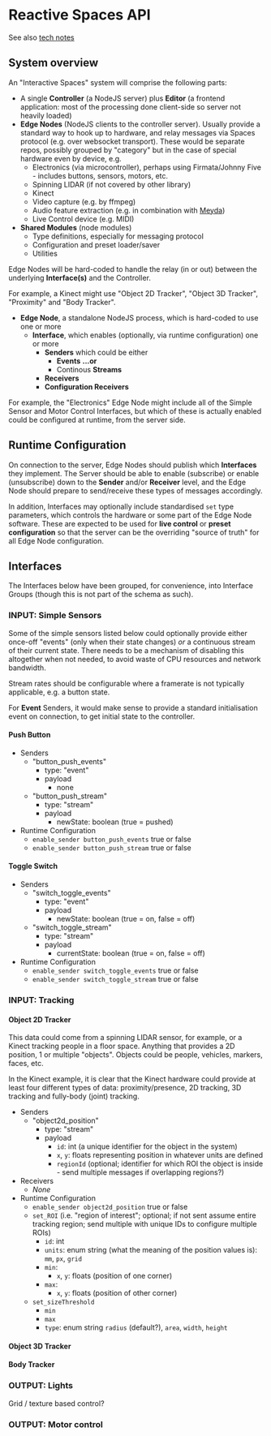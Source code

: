 # Reactive Spaces API

See also [tech notes](./notes.md)

## System overview

An "Interactive Spaces" system will comprise the following parts:

* A single **Controller** (a NodeJS server) plus **Editor** (a frontend application: most of the processing done client-side so server not heavily loaded)
* **Edge Nodes** (NodeJS clients to the controller server). Usually provide a standard way to hook up to hardware, and relay messages via Spaces protocol (e.g. over websocket transport). These would be separate repos, possibly grouped by "category" but in the case of special hardware even by device, e.g.
    * Electronics (via microcontroller), perhaps using Firmata/Johnny Five - includes buttons, sensors, motors, etc.
    * Spinning LIDAR (if not covered by other library)
    * Kinect
    * Video capture (e.g. by ffmpeg)
    * Audio feature extraction (e.g. in combination with [Meyda](https://github.com/meyda/meyda))
    * Live Control device (e.g. MIDI)
* **Shared Modules** (node modules)
    * Type definitions, especially for messaging protocol
    * Configuration and preset loader/saver
    * Utilities

Edge Nodes will be hard-coded to handle the relay (in or out) between the underlying **Interface(s)** and the Controller.

For example, a Kinect might use "Object 2D Tracker", "Object 3D Tracker", "Proximity" and "Body Tracker".

* **Edge Node**, a standalone NodeJS process, which is hard-coded to use one or more
    * **Interface**, which enables (optionally, via runtime configuration) one or more
        * **Senders** which could be either
            * **Events** **...or**
            * Continous **Streams**
        * **Receivers**
        * **Configuration Receivers**

For example, the "Electronics" Edge Node might include all of the Simple Sensor and Motor Control Interfaces, but which of these is actually enabled could be configured at runtime, from the server side.

## Runtime Configuration

On connection to the server, Edge Nodes should publish which **Interfaces** they implement. The Server should be able to enable (subscribe) or enable (unsubscribe) down to the  **Sender** and/or **Receiver** level, and the Edge Node should prepare to send/receive these types of messages accordingly.

In addition, Interfaces may optionally include standardised `set` type parameters, which controls the hardware or some part of the Edge Node software. These are expected to be used for **live control** or **preset configuration** so that the server can be the overriding "source of truth" for all Edge Node configuration.

## Interfaces

The Interfaces below have been grouped, for convenience, into Interface Groups (though this is not part of the schema as such).

### INPUT: Simple Sensors

Some of the simple sensors listed below could optionally provide either once-off "events" (only when their state changes) *or* a continuous stream of their current state. There needs to be a mechanism of disabling this altogether when not needed, to avoid waste of CPU resources and network bandwidth.

Stream rates should be configurable where a framerate is not typically applicable, e.g. a button state.

For **Event** Senders, it would make sense to provide a standard initialisation event on connection, to get initial state to the controller.

#### Push Button
* Senders
    * "button_push_events"
        * type: "event"
        * payload
            * none
    * "button_push_stream"
        * type: "stream"
        * payload
            * newState: boolean (true = pushed)
* Runtime Configuration
    * `enable_sender button_push_events` true or false
    * `enable_sender button_push_stream` true or false

#### Toggle Switch
* Senders
    * "switch_toggle_events"
        * type: "event"
        * payload
            * newState: boolean (true = on, false = off)
    * "switch_toggle_stream"
        * type: "stream"
        * payload
            * currentState: boolean (true = on, false = off)
* Runtime Configuration
    * `enable_sender switch_toggle_events` true or false
    * `enable_sender switch_toggle_stream` true or false

### INPUT: Tracking

#### Object 2D Tracker
This data could come from a spinning LIDAR sensor, for example, or a Kinect tracking people in a floor space. Anything that provides a 2D position, 1 or multiple "objects". Objects could be people, vehicles, markers, faces, etc.

In the Kinect example, it is clear that the Kinect hardware could provide at least four different types of data: proximity/presence, 2D tracking, 3D tracking and fully-body (joint) tracking.

* Senders
    * "object2d_position"
        * type: "stream"
        * payload
            * `id`: int (a unique identifier for the object in the system)
            * `x`, `y`: floats representing position in whatever units are defined
            * `regionId` (optional; identifier for which ROI the object is inside - send multiple messages if overlapping regions?)
* Receivers
    * *None*
* Runtime Configuration
    * `enable_sender object2d_position` true or false
    * `set_ROI` (i.e. "region of interest"; optional; if not sent assume entire tracking region; send multiple with unique IDs to configure multiple ROIs)
        * `id`: int
        * `units`: enum string (what the meaning of the position values is): `mm`, `px`, `grid`
        * `min`:
            * `x`, `y`: floats (position of one corner)
        * `max`:
            * `x`, `y`: floats (position of other corner)
    * `set_sizeThreshold`
        * `min`
        * `max`
        * `type`: enum string `radius` (default?), `area`, `width`, `height`

#### Object 3D Tracker

#### Body Tracker

### OUTPUT: Lights

Grid / texture based control?

### OUTPUT: Motor control

